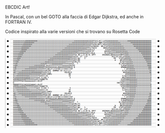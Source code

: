 EBCDIC Art!

In Pascal, con un bel GOTO alla faccia di Edgar Dijkstra, ed anche in FORTRAN IV.

Codice inspirato alla varie versioni che si trovano su Rosetta Code

![Output](https://github.com/MarcoVerpelli/Sorgenti-Mainframe/blob/master/MandelbrotSet/OUTPUT.png)
